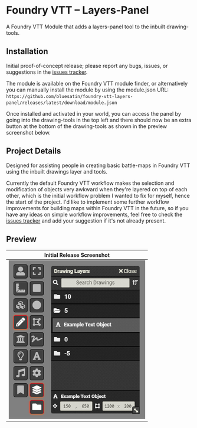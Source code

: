 # Foundry VTT – Layers-Panel
A Foundry VTT Module that adds a layers-panel tool to the inbuilt drawing-tools.

## Installation
Initial proof-of-concept release; please report any bugs, issues, or suggestions in the [issues tracker](https://github.com/bluesatin/foundry-vtt-layers-panel/issues).

The module is available on the Foundry VTT module finder, or alternatively you can manually install the module by using the module.json URL:  
`https://github.com/bluesatin/foundry-vtt-layers-panel/releases/latest/download/module.json`

Once installed and activated in your world, you can access the panel by going into the drawing-tools in the top left and there should now be an extra button at the bottom of the drawing-tools as shown in the preview screenshot below.

## Project Details
Designed for assisting people in creating basic battle-maps in Foundry VTT using the inbuilt drawings layer and tools. 

Currently the default Foundry VTT workflow makes the selection and modification of objects very awkward when they're layered on top of each other, which is the initial workflow problem I wanted to fix for myself, hence the start of the project. I'd like to implement some further workflow improvements for building maps within Foundry VTT in the future, so if you have any ideas on simple workflow improvements, feel free to check the [issues tracker](https://github.com/bluesatin/foundry-vtt-layers-panel/issues) and add your suggestion if it's not already present.

## Preview
| Initial Release Screenshot |
|----|
| ![Preview Screenshot](./documentation/screenshot-0_1_4.png) |
